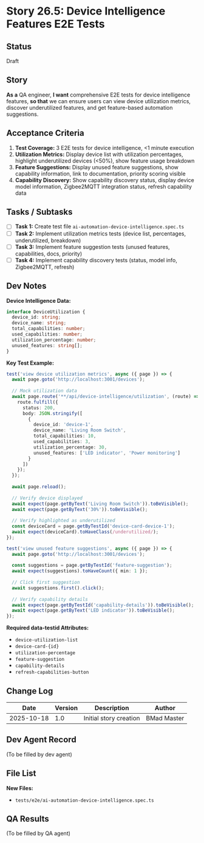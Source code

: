 # Story 26.5: Device Intelligence Features E2E Tests

## Status
Draft

## Story

**As a** QA engineer,
**I want** comprehensive E2E tests for device intelligence features,
**so that** we can ensure users can view device utilization metrics, discover underutilized features, and get feature-based automation suggestions.

## Acceptance Criteria

1. **Test Coverage:** 3 E2E tests for device intelligence, <1 minute execution
2. **Utilization Metrics:** Display device list with utilization percentages, highlight underutilized devices (<50%), show feature usage breakdown
3. **Feature Suggestions:** Display unused feature suggestions, show capability information, link to documentation, priority scoring visible
4. **Capability Discovery:** Show capability discovery status, display device model information, Zigbee2MQTT integration status, refresh capability data

## Tasks / Subtasks

- [ ] **Task 1:** Create test file `ai-automation-device-intelligence.spec.ts`
- [ ] **Task 2:** Implement utilization metrics tests (device list, percentages, underutilized, breakdown)
- [ ] **Task 3:** Implement feature suggestion tests (unused features, capabilities, docs, priority)
- [ ] **Task 4:** Implement capability discovery tests (status, model info, Zigbee2MQTT, refresh)

## Dev Notes

**Device Intelligence Data:**
```typescript
interface DeviceUtilization {
  device_id: string;
  device_name: string;
  total_capabilities: number;
  used_capabilities: number;
  utilization_percentage: number;
  unused_features: string[];
}
```

**Key Test Example:**
```typescript
test('view device utilization metrics', async ({ page }) => {
  await page.goto('http://localhost:3001/devices');
  
  // Mock utilization data
  await page.route('**/api/device-intelligence/utilization', (route) => {
    route.fulfill({
      status: 200,
      body: JSON.stringify([
        {
          device_id: 'device-1',
          device_name: 'Living Room Switch',
          total_capabilities: 10,
          used_capabilities: 3,
          utilization_percentage: 30,
          unused_features: ['LED indicator', 'Power monitoring']
        }
      ])
    });
  });
  
  await page.reload();
  
  // Verify device displayed
  await expect(page.getByText('Living Room Switch')).toBeVisible();
  await expect(page.getByText('30%')).toBeVisible();
  
  // Verify highlighted as underutilized
  const deviceCard = page.getByTestId('device-card-device-1');
  await expect(deviceCard).toHaveClass(/underutilized/);
});

test('view unused feature suggestions', async ({ page }) => {
  await page.goto('http://localhost:3001/devices');
  
  const suggestions = page.getByTestId('feature-suggestion');
  await expect(suggestions).toHaveCount({ min: 1 });
  
  // Click first suggestion
  await suggestions.first().click();
  
  // Verify capability details
  await expect(page.getByTestId('capability-details')).toBeVisible();
  await expect(page.getByText('LED indicator')).toBeVisible();
});
```

**Required data-testid Attributes:**
- `device-utilization-list`
- `device-card-{id}`
- `utilization-percentage`
- `feature-suggestion`
- `capability-details`
- `refresh-capabilities-button`

## Change Log
| Date | Version | Description | Author |
|------|---------|-------------|--------|
| 2025-10-18 | 1.0 | Initial story creation | BMad Master |

## Dev Agent Record
(To be filled by dev agent)

## File List
**New Files:**
- `tests/e2e/ai-automation-device-intelligence.spec.ts`

## QA Results
(To be filled by QA agent)

